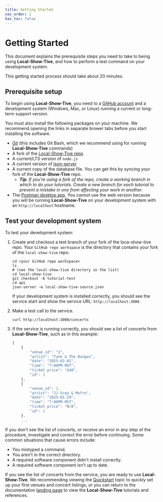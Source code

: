 ```yaml
---
title: Getting Started
nav_order: 2
has_toc: false
---
```


# Getting Started

This document explains the prerequisite steps you need to take to being using **Local-Show-Tive**, and how to perform a test command on your development system.

This getting started process should take about 20 minutes.

## Prerequisite setup
To begin using **Local-Show-Tive**, you need to a [GitHub account](https://github.com) and a development system (Windows, Mac, or Linux) running a current or long-term support version.

You must also install the following packages on your machine. We recommend opening the links in separate brower tabs before you start installing the software.

* [Git](https://docs.github.com/en/get-started/quickstart/set-up-git) (this includes Git Bash, which we recommend using for running **Local-Show-Tive** commands)
* A fork of the [Local-Show-Tive repo](https://github.com/levigbeverly/local-show-tive)
* A current/LTS version of `node.js`
* A current version of [json-server](https://www.npmjs.com/package/json-server)
* A current copy of the database file. You can get this by syncing your fork of the **Local-Show-Tive** repo.
    * _**Tip**: If you're using a fork of the repo, create a working branch in which to do your tutorials. Create a new branch for each tutorial to prevent a mistake in one from affecting your work in another._
* The [Postman desktop app](https://www.postman.com/downloads/). You cannot use the web version because you will be running **Local-Show-Tive** on your development system with an `http://localhost` hostname.

## Test your development system

To test your development system:

1. Create and checkout a test branch of your fork of the loca-show-tive repo. Your `GitHub repo workspace` is the directory that contains your fork of the `local-show-tive` repo.

    ```shell
    cd <your GitHub repo workspace>
    ls
    # (see the local-show-tive directory in the list)
    cd local-show-tive
    git checkout -b tutorial-test
    cd api
    json-server -w local-show-tive-source.json
    ```

    If your development system is installed correctly, you should see
    the service start and show the service URL: `http://localhost:3000`.

2. Make a test call to the service.

    ```shell
    curl http://localhost:3000/concerts
    ```

3. If the service is running correctly, you should see a list of concerts from **Local-Show-Tive**, such as in this example:

    ```js
    [
        {
            "venue_id": "2",
            "artist": "Tank & The Bangas",
            "date": "2025-02-01",
            "time": "7:00PM MST",
            "ticket price": "$40",
            "id": 1
        },
        {
            "venue_id": 1,
            "artist": "JJ Grey & Mofro",
            "date": "2025-01-29",
            "time": "7:00PM MST",
            "ticket price": "N/A",
            "id": 2
        },
        ...
    ```

If you don't see the list of concerts, or receive an error in any step of the procedure, investigate and correct the error before continuing. Some common situations that cause errors include:

- You mistyped a command.
- You aren't in the correct directory.
- A required software component didn't install correctly.
- A required software component isn't up to date.

If you see the list of concerts from the service, you are ready to use **Local-Show-Tive**. We recommending viewing the [Quickstart](quickstart.md) topic to quickly set up your first venues and concert listings, or you can return to the documentation [landing page](index.md) to view the **Local-Show-Tive** tutorials and references.
